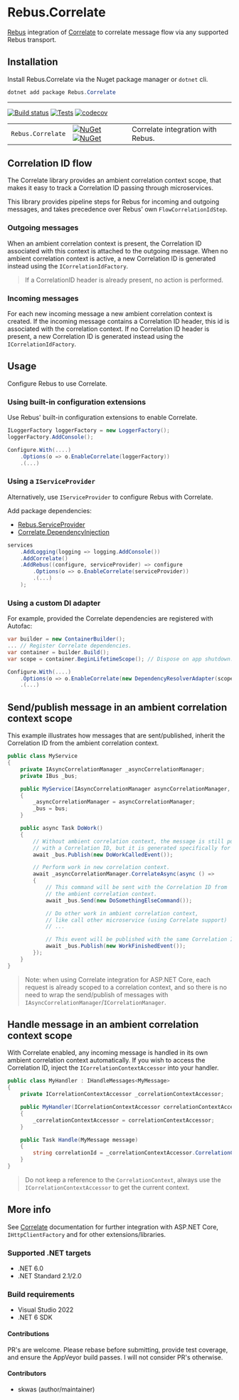 # Rebus.Correlate

[Rebus](https://github.com/rebus-org/Rebus) integration of [Correlate](https://github.com/skwasjer/Correlate) to correlate message flow via any supported Rebus transport.

## Installation

Install Rebus.Correlate via the Nuget package manager or `dotnet` cli.

```powershell
dotnet add package Rebus.Correlate
```

---

[![Build status](https://ci.appveyor.com/api/projects/status/wtyl9fs7o38i2set/branch/master?svg=true)](https://ci.appveyor.com/project/skwasjer/rebus-correlate)
[![Tests](https://img.shields.io/appveyor/tests/skwasjer/rebus-correlate/master.svg)](https://ci.appveyor.com/project/skwasjer/rebus-correlate/build/tests)
[![codecov](https://codecov.io/gh/skwasjer/Rebus.Correlate/branch/master/graph/badge.svg)](https://codecov.io/gh/skwasjer/Rebus.Correlate)

| | | |
|---|---|---|
| `Rebus.Correlate` | [![NuGet](https://img.shields.io/nuget/v/Rebus.Correlate.svg)](https://www.nuget.org/packages/Rebus.Correlate/) [![NuGet](https://img.shields.io/nuget/dt/Rebus.Correlate.svg)](https://www.nuget.org/packages/Rebus.Correlate/) | Correlate integration with Rebus. |

## Correlation ID flow

The Correlate library provides an ambient correlation context scope, that makes it easy to track a Correlation ID passing through microservices.

This library provides pipeline steps for Rebus for incoming and outgoing messages, and takes precedence over Rebus' own `FlowCorrelationIdStep`.

### Outgoing messages
When an ambient correlation context is present, the Correlation ID associated with this context is attached to the outgoing message. When no ambient correlation context is active, a new Correlation ID is generated instead using the `ICorrelationIdFactory`.

> If a CorrelationID header is already present, no action is performed.

### Incoming messages
For each new incoming message a new ambient correlation context is created. 
If the incoming message contains a Correlation ID header, this id is associated with the correlation context. If no Correlation ID header is present, a new Correlation ID is generated instead using the `ICorrelationIdFactory`.

## Usage ###

Configure Rebus to use Correlate.

### Using built-in configuration extensions ###

Use Rebus' built-in configuration extensions to enable Correlate.

```csharp
ILoggerFactory loggerFactory = new LoggerFactory();
loggerFactory.AddConsole();

Configure.With(....)
    .Options(o => o.EnableCorrelate(loggerFactory))
    .(...)
```

### Using a `IServiceProvider`

Alternatively, use `IServiceProvider` to configure Rebus with Correlate.

Add package dependencies:
- [Rebus.ServiceProvider](https://github.com/rebus-org/Rebus.ServiceProvider) 
- [Correlate.DependencyInjection](https://github.com/skwasjer/Correlate)

```csharp
services
    .AddLogging(logging => logging.AddConsole())
    .AddCorrelate()
    .AddRebus((configure, serviceProvider) => configure
        .Options(o => o.EnableCorrelate(serviceProvider))
        .(...)
    );
```

### Using a custom DI adapter

For example, provided the Correlate dependencies are registered with Autofac:

```csharp
var builder = new ContainerBuilder();
... // Register Correlate dependencies.
var container = builder.Build();
var scope = container.BeginLifetimeScope(); // Dispose on app shutdown.

Configure.With(....)
    .Options(o => o.EnableCorrelate(new DependencyResolverAdapter(scope.ResolveOptional)))
    .(...)
```

## Send/publish message in an ambient correlation context scope

This example illustrates how messages that are sent/published, inherit the Correlation ID from the ambient correlation context.

```csharp
public class MyService
{
    private IAsyncCorrelationManager _asyncCorrelationManager;
    private IBus _bus;

    public MyService(IAsyncCorrelationManager asyncCorrelationManager, IBus bus)
    {
        _asyncCorrelationManager = asyncCorrelationManager;
        _bus = bus;
    }

    public async Task DoWork()
    {
        // Without ambient correlation context, the message is still published 
        // with a Correlation ID, but it is generated specifically for this message.
        await _bus.Publish(new DoWorkCalledEvent());

        // Perform work in new correlation context.
        await _asyncCorrelationManager.CorrelateAsync(async () =>
        {
            // This command will be sent with the Correlation ID from
            // the ambient correlation context.
            await _bus.Send(new DoSomethingElseCommand());

            // Do other work in ambient correlation context,
            // like call other microservice (using Correlate support)
            // ...

            // This event will be published with the same Correlation ID.
            await _bus.Publish(new WorkFinishedEvent());
        });
    }
}
```

> Note: when using Correlate integration for ASP.NET Core, each request is already scoped to a correlation context, and so there is no need to wrap the send/publish of messages with `IAsyncCorrelationManager`/`ICorrelationManager`.

## Handle message in an ambient correlation context scope

With Correlate enabled, any incoming message is handled in its own ambient correlation context automatically. If you wish to access the Correlation ID, inject the `ICorrelationContextAccessor` into your handler.

```csharp
public class MyHandler : IHandleMessages<MyMessage>
{
    private ICorrelationContextAccessor _correlationContextAccessor;

    public MyHandler(ICorrelationContextAccessor correlationContextAccessor)
    {
        _correlationContextAccessor = correlationContextAccessor;
    }

    public Task Handle(MyMessage message)
    {
        string correlationId = _correlationContextAccessor.CorrelationContext.CorrelationId; 
    }
}
```

> Do not keep a reference to the `CorrelationContext`, always use the `ICorrelationContextAccessor` to get the current context.

## More info

See [Correlate](https://github.com/skwasjer/Correlate) documentation for further integration with ASP.NET Core, `IHttpClientFactory` and for other extensions/libraries.

### Supported .NET targets
- .NET 6.0
- .NET Standard 2.1/2.0

### Build requirements
- Visual Studio 2022
- .NET 6 SDK

#### Contributions
PR's are welcome. Please rebase before submitting, provide test coverage, and ensure the AppVeyor build passes. I will not consider PR's otherwise.

#### Contributors
- skwas (author/maintainer)
